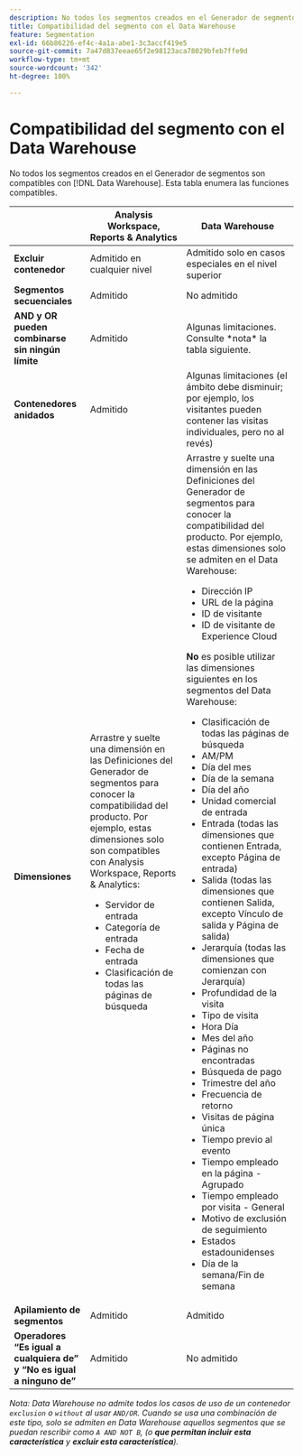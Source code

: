 ```yaml
---
description: No todos los segmentos creados en el Generador de segmentos son compatibles con el Data Warehouse. Esta tabla enumera las funciones compatibles.
title: Compatibilidad del segmento con el Data Warehouse
feature: Segmentation
exl-id: 66b86226-ef4c-4a1a-abe1-3c3accf419e5
source-git-commit: 7a47d837eeae65f2e98123aca78029bfeb7ffe9d
workflow-type: tm+mt
source-wordcount: '342'
ht-degree: 100%

---
```


# Compatibilidad del segmento con el Data Warehouse

No todos los segmentos creados en el Generador de segmentos son compatibles con [!DNL Data Warehouse]. Esta tabla enumera las funciones compatibles.

<table> 
 <thead> 
  <tr> 
   <th> </th> 
   <th> Analysis Workspace, Reports &amp; Analytics </th> 
   <th> Data Warehouse </th> 
  </tr> 
 </thead>
 <tbody> 
  <tr> 
   <td > <b>Excluir contenedor</b> </td> 
   <td> Admitido en cualquier nivel </td> 
   <td> Admitido solo en casos especiales en el nivel superior </td> 
  </tr> 
  <tr> 
   <td> <b>Segmentos secuenciales</b> </td> 
   <td> Admitido </td> 
   <td> No admitido </td> 
  </tr> 
  <tr> 
   <td> <b>AND y OR pueden combinarse sin ningún límite</b> </td> 
   <td> Admitido </td> 
   <td> Algunas limitaciones. Consulte *nota* la tabla siguiente. </td> 
  </tr> 
  <tr> 
   <td> <b>Contenedores anidados</b> </td> 
   <td> Admitido </td> 
   <td> Algunas limitaciones (el ámbito debe disminuir; por ejemplo, los visitantes pueden contener las visitas individuales, pero no al revés) </td> 
  </tr> 
  <tr> 
   <td> <b>Dimensiones</b> </td> 
   <td>Arrastre y suelte una dimensión en las <span class="uicontrol">Definiciones</span> del Generador de segmentos para conocer la compatibilidad del producto. Por ejemplo, estas dimensiones solo son compatibles con Analysis Workspace, Reports &amp; Analytics: 
    <ul> 
     <li>Servidor de entrada </li> 
     <li>Categoría de entrada </li> 
     <li>Fecha de entrada </li> 
     <li>Clasificación de todas las páginas de búsqueda </li> 
    </ul> </td> 
   <td> Arrastre y suelte una dimensión en las <span class="uicontrol">Definiciones</span> del Generador de segmentos para conocer la compatibilidad del producto. Por ejemplo, estas dimensiones solo se admiten en el Data Warehouse: 
    <ul> 
     <li>Dirección IP </li> 
     <li>URL de la página </li> 
     <li>ID de visitante </li> 
     <li>ID de visitante de Experience Cloud </li> 
    </ul> <p><b>No</b> es posible utilizar las dimensiones siguientes en los segmentos del Data Warehouse: </p> 
    <ul> 
     <li>Clasificación de todas las páginas de búsqueda </li> 
     <li>AM/PM </li> 
     <li>Día del mes </li> 
     <li>Día de la semana </li> 
     <li>Día del año </li> 
     <li>Unidad comercial de entrada </li> 
     <li>Entrada (todas las dimensiones que contienen Entrada, excepto Página de entrada) </li> 
     <li>Salida (todas las dimensiones que contienen Salida, excepto Vínculo de salida y Página de salida) </li> 
     <li>Jerarquía (todas las dimensiones que comienzan con Jerarquía) </li> 
     <li>Profundidad de la visita </li> 
     <li>Tipo de visita </li> 
     <li>Hora Día </li> 
     <li>Mes del año </li> 
     <li>Páginas no encontradas </li> 
     <li>Búsqueda de pago </li> 
     <li>Trimestre del año </li> 
     <li>Frecuencia de retorno </li> 
     <li>Visitas de página única </li> 
     <li>Tiempo previo al evento </li> 
     <li>Tiempo empleado en la página - Agrupado </li> 
     <li>Tiempo empleado por visita - General </li> 
     <li>Motivo de exclusión de seguimiento </li> 
     <li>Estados estadounidenses </li> 
     <li>Día de la semana/Fin de semana </li> 
    </ul> </td> 
  </tr> 
  <tr> 
   <td> <b>Apilamiento de segmentos</b> </td> 
   <td> Admitido </td> 
   <td> Admitido </td> 
  </tr>
  <tr>
    <td><b>Operadores “Es igual a cualquiera de” y “No es igual a ninguno de”</b></td>
    <td>Admitido</td>
    <td>No admitido</td>
  </tr>
 </tbody> 
</table>

*Nota: Data Warehouse no admite todos los casos de uso de un contenedor `exclusion` o `without` al usar `AND/OR`. Cuando se usa una combinación de este tipo, solo se admiten en Data Warehouse aquellos segmentos que se puedan rescribir como `A AND NOT B`, (o **que permitan incluir esta característica** y **excluir esta característica**).*
